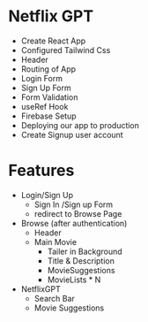 # Netflix GPT

  - Create React App
  - Configured Tailwind Css
  - Header
  - Routing of App
  - Login Form
  - Sign Up Form
  - Form Validation
  - useRef Hook
  - Firebase Setup
  - Deploying our app to production
  - Create Signup user account

# Features
  - Login/Sign Up
    - Sign In /Sign up Form
    - redirect to Browse Page
  - Browse (after authentication)
    - Header
    - Main Movie
      - Tailer in Background
      - Title & Description
      - MovieSuggestions
      - MovieLists * N
  - NetflixGPT
    - Search Bar
    - Movie Suggestions